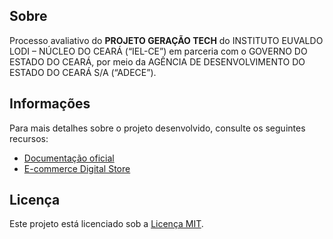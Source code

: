 ## Sobre

Processo avaliativo do **PROJETO GERAÇÃO TECH** do INSTITUTO EUVALDO LODI – NÚCLEO DO CEARÁ (“IEL-CE”) em parceria com o GOVERNO DO ESTADO DO CEARÁ, por meio da AGÊNCIA DE DESENVOLVIMENTO DO ESTADO DO CEARÁ S/A (“ADECE”).

## Informações
Para mais detalhes sobre o projeto desenvolvido, consulte os seguintes recursos:

- [Documentação oficial](https://github.com/digitalcollegebr/projeto-digital-store)
- [E-commerce Digital Store](https://digital-store-web.vercel.app/)

## Licença

Este projeto está licenciado sob a [Licença MIT](LICENSE).